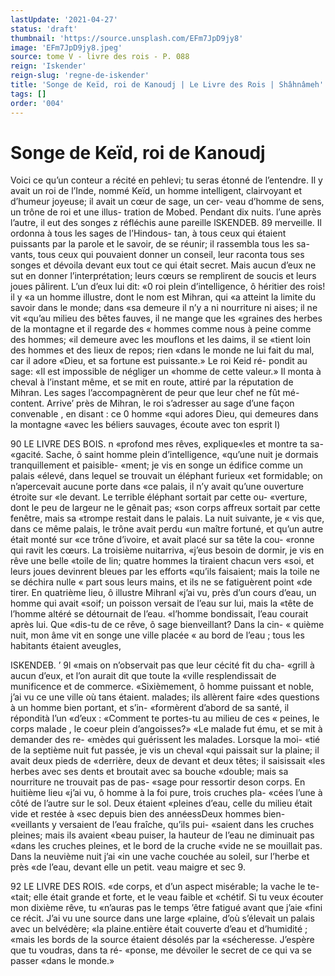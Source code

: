 ```yaml
---
lastUpdate: '2021-04-27'
status: 'draft'
thumbnail: 'https://source.unsplash.com/EFm7JpD9jy8'
image: 'EFm7JpD9jy8.jpeg'
source: tome V - livre des rois - P. 088
reign: 'Iskender'
reign-slug: 'regne-de-iskender'
title: 'Songe de Keïd, roi de Kanoudj | Le Livre des Rois | Shâhnâmeh'
tags: []
order: '004'
---
```


# Songe de Keïd, roi de Kanoudj

Voici ce qu’un conteur a récité en pehlevi; tu seras étonné de l’entendre. Il y avait un roi de l’Inde, nommé Keïd, un homme intelligent, clairvoyant et d’humeur joyeuse; il avait un cœur de sage, un cer- veau d’homme de sens, un trône de roi et une illus- tration de Mobed. Pendant dix nuits. l’une après l’autre, il eut des songes z réfléchis aune pareille
lSKENDEB. 89 merveille. Il ordonna à tous les sages de l’Hindous-
tan, à tous ceux qui étaient puissants par la parole
et le savoir, de se réunir; il rassembla tous les sa- vants, tous ceux qui pouvaient donner un conseil, leur raconta tous ses songes et dévoila devant eux tout ce qui était secret. Mais aucun d’eux ne sut en donner l’interprétation; leurs cœurs se remplirent de
soucis et leurs joues pâlirent. L’un d’eux lui dit:
«0 roi plein d’intelligence, ô héritier des rois! il y
«a un homme illustre, dont le nom est Mihran, qui «a atteint la limite du savoir dans le monde; dans «sa demeure il n’y a ni nourriture ni aises; il ne vit «qu’au milieu des bêtes fauves, il ne mange que les «graines des herbes de la montagne et il regarde des
« hommes comme nous à peine comme des hommes;
«il demeure avec les mouflons et les daims, il se «tient loin des hommes et des lieux de repos; rien «dans le monde ne lui fait du mal, car il adore «Dieu, et sa fortune est puissante.» Le roi Keid ré- pondit au sage: «Il est impossible de négliger un «homme de cette valeur.»
Il monta à cheval à l’instant même, et se mit en route, attiré par la réputation de Mihran. Les sages l’accompagnèrent de peur que leur chef ne fût mé- content. Arrive’ près de Mihran, le roi s’adresser au
sage d’une façon convenable , en disant : ce 0 homme «qui adores Dieu, qui demeures dans la montagne «avec les béliers sauvages, écoute avec ton esprit
l)

90 LE LIVRE DES BOIS.
n «profond mes rêves, explique«les et montre ta sa-
«gacité. Sache, ô saint homme plein d’intelligence, «qu’une nuit je dormais tranquillement et paisible- «ment; je vis en songe un édifice comme un palais «élevé, dans lequel se trouvait un éléphant furieux
«et formidable; on n’apercevait aucune porte dans «ce palais, il n’y avait qu’une ouverture étroite sur
«le devant. Le terrible éléphant sortait par cette ou- «verture, dont le peu de largeur ne le gênait pas; «son corps affreux sortait par cette fenêtre, mais sa «trompe restait dans le palais. La nuit suivante, je « vis que, dans ce même palais, le trône avait perdu «un maître fortuné, et qu’un autre était monté sur
«ce trône d’ivoire, et avait placé sur sa tête la cou-
«ronne qui ravit les cœurs. La troisième nuitarriva, «j’eus besoin de dormir, je vis en rêve une belle «toile de lin; quatre hommes la tiraient chacun vers «soi, et leurs joues devinrent bleues par les efforts «qu’ils faisaient; mais la toile ne se déchira nulle
« part sous leurs mains, et ils ne se fatiguèrent point «de tirer. En quatrième lieu, ô illustre Mihranl «j’ai vu, près d’un cours d’eau, un homme qui avait
«soif; un poisson versait de l’eau sur lui, mais la «tête de l’homme altéré se détournait de l’eau.
«l’homme bondissait, l’eau courait après lui. Que
«dis-tu de ce rêve, ô sage bienveillant? Dans la cin-
« quième nuit, mon âme vit en songe une ville placée
« au bord de l’eau ; tous les habitants étaient aveugles,

ISKENDEB. ’ 9l «mais on n’observait pas que leur cécité fit du cha-
«grill à aucun d’eux, et l’on aurait dit que toute la
«ville resplendissait de munificence et de commerce. «Sixièmement, ô homme puissant et noble, j’ai vu
ce une ville où tans étaient. malades; ils allèrent faire «des questions à un homme bien portant, et s’in- «formèrent d’abord de sa santé, il répondità l’un
«d’eux : «Comment te portes-tu au milieu de ces
« peines, le corps malade , le coeur plein d’angoisses?»
«Le malade fut ému, et se mit à demander des re- «mèdes qui guérissent les malades. Lorsque la moi-
«tié de la septième nuit fut passée, je vis un cheval
«qui paissait sur la plaine; il avait deux pieds de «derrière, deux de devant et deux têtes; il saisissait «les herbes avec ses dents et broutait avec sa bouche «double; mais sa nourriture ne trouvait pas de pas- «sage pour ressortir deson corps. En huitième lieu «j’ai vu, ô homme à la foi pure, trois cruches pla-
«cées l’une à côté de l’autre sur le sol. Deux étaient
«pleines d’eau, celle du milieu était vide et restée à
«sec depuis bien des annéessDeux hommes bien- «veillants y versaient de l’eau fraîche, qu’ils pui-
«saient dans les cruches pleines; mais ils avaient
«beau puiser, la hauteur de l’eau ne diminuait pas
«dans les cruches pleines, et le bord de la cruche «vide ne se mouillait pas. Dans la neuvième nuit j’ai
«in une vache couchée au soleil, sur l’herbe et près «de l’eau, devant elle un petit. veau maigre et sec 9.

92 LE LIVRE DES ROIS.
«de corps, et d’un aspect misérable; la vache le te-
«tait; elle était grande et forte, et le veau faible et «chétif. Si tu veux écouter mon dixième rêve, tu «n’auras pas le temps ’être fatigué avant que j’aie
«fini ce récit. J’ai vu une source dans une large «plaine, d’où s’élevait un palais avec un belvédère;
«la plaine.entière était couverte d’eau et d’humidité ;
«mais les bords de la source étaient désolés par la «sécheresse. J’espère que tu voudras, dans ta ré- «ponse, me dévoiler le secret de ce qui va se passer «dans le monde.»

